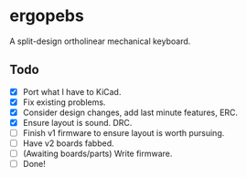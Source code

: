 # ergopebs
A split-design ortholinear mechanical keyboard.

## Todo
- [x] Port what I have to KiCad.
- [x] Fix existing problems.
- [x] Consider design changes, add last minute features, ERC.
- [x] Ensure layout is sound. DRC.
- [ ] Finish v1 firmware to ensure layout is worth pursuing.
- [ ] Have v2 boards fabbed.
- [ ] (Awaiting boards/parts) Write firmware.
- [ ] Done!
